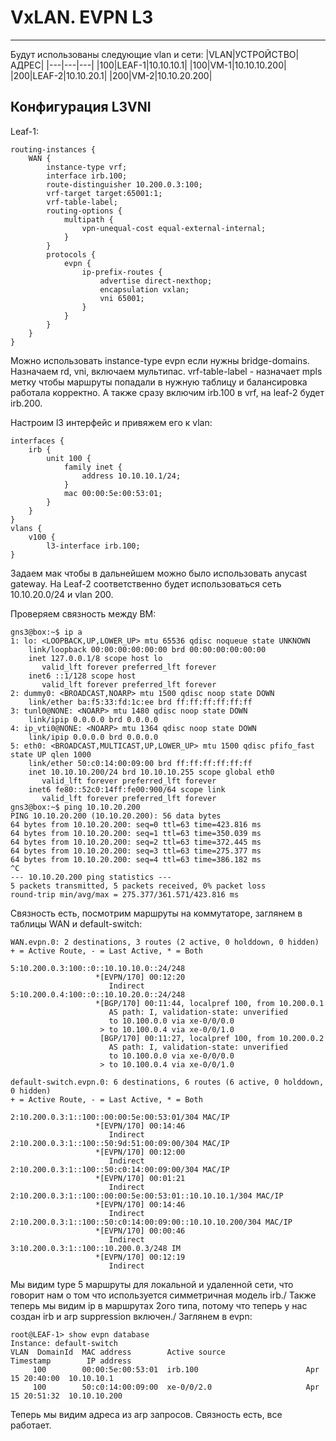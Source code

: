 # VxLAN. EVPN L3
---

Будут использованы следующие vlan и сети:
|VLAN|УСТРОЙСТВО|АДРЕС|
|---|---|---|
|100|LEAF-1|10.10.10.1|
|100|VM-1|10.10.10.200|
|200|LEAF-2|10.10.20.1|
|200|VM-2|10.10.20.200|

## Конфигурация L3VNI
Leaf-1:
```
routing-instances {
    WAN {
        instance-type vrf;
        interface irb.100;
        route-distinguisher 10.200.0.3:100;
        vrf-target target:65001:1;
        vrf-table-label;
        routing-options {
            multipath {
                vpn-unequal-cost equal-external-internal;
            }
        }
        protocols {
            evpn {
                ip-prefix-routes {
                    advertise direct-nexthop;
                    encapsulation vxlan;
                    vni 65001;
                }
            }
        }                               
    }
}
```
Можно использовать instance-type evpn если нужны bridge-domains.
Назначаем rd, vni, включаем мультипас. vrf-table-label - назначает mpls метку чтобы маршруты попадали в нужную таблицу и балансировка работала корректно.
А также сразу включим irb.100 в vrf, на leaf-2 будет irb.200.

Настроим l3 интерфейс и привяжем его к vlan:
```
interfaces { 
    irb {
        unit 100 {
            family inet {
                address 10.10.10.1/24;
            }
            mac 00:00:5e:00:53:01;
        }
    }
}
vlans {
    v100 {
        l3-interface irb.100;
}                    
```
Задаем мак чтобы в дальнейшем можно было использовать anycast gateway.
На Leaf-2 соответственно будет использоваться сеть 10.10.20.0/24 и vlan 200.

Проверяем связность между ВМ:
```
gns3@box:~$ ip a
1: lo: <LOOPBACK,UP,LOWER_UP> mtu 65536 qdisc noqueue state UNKNOWN 
    link/loopback 00:00:00:00:00:00 brd 00:00:00:00:00:00
    inet 127.0.0.1/8 scope host lo
       valid_lft forever preferred_lft forever
    inet6 ::1/128 scope host 
       valid_lft forever preferred_lft forever
2: dummy0: <BROADCAST,NOARP> mtu 1500 qdisc noop state DOWN 
    link/ether ba:f5:33:fd:1c:ee brd ff:ff:ff:ff:ff:ff
3: tunl0@NONE: <NOARP> mtu 1480 qdisc noop state DOWN 
    link/ipip 0.0.0.0 brd 0.0.0.0
4: ip_vti0@NONE: <NOARP> mtu 1364 qdisc noop state DOWN 
    link/ipip 0.0.0.0 brd 0.0.0.0
5: eth0: <BROADCAST,MULTICAST,UP,LOWER_UP> mtu 1500 qdisc pfifo_fast state UP qlen 1000
    link/ether 50:c0:14:00:09:00 brd ff:ff:ff:ff:ff:ff
    inet 10.10.10.200/24 brd 10.10.10.255 scope global eth0
       valid_lft forever preferred_lft forever
    inet6 fe80::52c0:14ff:fe00:900/64 scope link 
       valid_lft forever preferred_lft forever
gns3@box:~$ ping 10.10.20.200
PING 10.10.20.200 (10.10.20.200): 56 data bytes
64 bytes from 10.10.20.200: seq=0 ttl=63 time=423.816 ms
64 bytes from 10.10.20.200: seq=1 ttl=63 time=350.039 ms
64 bytes from 10.10.20.200: seq=2 ttl=63 time=372.445 ms
64 bytes from 10.10.20.200: seq=3 ttl=63 time=275.377 ms
64 bytes from 10.10.20.200: seq=4 ttl=63 time=386.182 ms
^C
--- 10.10.20.200 ping statistics ---
5 packets transmitted, 5 packets received, 0% packet loss
round-trip min/avg/max = 275.377/361.571/423.816 ms
```
Связность есть, посмотрим маршруты на коммутаторе, заглянем в таблицы WAN и default-switch:
```
WAN.evpn.0: 2 destinations, 3 routes (2 active, 0 holddown, 0 hidden)
+ = Active Route, - = Last Active, * = Both

5:10.200.0.3:100::0::10.10.10.0::24/248               
                   *[EVPN/170] 00:12:20
                      Indirect
5:10.200.0.4:100::0::10.10.20.0::24/248               
                   *[BGP/170] 00:11:44, localpref 100, from 10.200.0.1
                      AS path: I, validation-state: unverified
                      to 10.100.0.0 via xe-0/0/0.0
                    > to 10.100.0.4 via xe-0/0/1.0
                    [BGP/170] 00:11:27, localpref 100, from 10.200.0.2
                      AS path: I, validation-state: unverified
                      to 10.100.0.0 via xe-0/0/0.0
                    > to 10.100.0.4 via xe-0/0/1.0

default-switch.evpn.0: 6 destinations, 6 routes (6 active, 0 holddown, 0 hidden)
+ = Active Route, - = Last Active, * = Both

2:10.200.0.3:1::100::00:00:5e:00:53:01/304 MAC/IP        
                   *[EVPN/170] 00:14:46
                      Indirect
2:10.200.0.3:1::100::50:9d:51:00:09:00/304 MAC/IP        
                   *[EVPN/170] 00:12:00
                      Indirect
2:10.200.0.3:1::100::50:c0:14:00:09:00/304 MAC/IP        
                   *[EVPN/170] 00:01:21
                      Indirect
2:10.200.0.3:1::100::00:00:5e:00:53:01::10.10.10.1/304 MAC/IP        
                   *[EVPN/170] 00:14:46
                      Indirect
2:10.200.0.3:1::100::50:c0:14:00:09:00::10.10.10.200/304 MAC/IP        
                   *[EVPN/170] 00:00:46
                      Indirect
3:10.200.0.3:1::100::10.200.0.3/248 IM            
                   *[EVPN/170] 00:12:19
                      Indirect
```

Мы видим type 5 маршруты для локальной и удаленной сети, что говорит нам о том что используется симметричная модель irb./
Также теперь мы видим ip в маршрутах 2ого типа, потому что теперь у нас создан irb и arp suppression включен./
Заглянем в evpn:
```
root@LEAF-1> show evpn database 
Instance: default-switch
VLAN  DomainId  MAC address        Active source                  Timestamp        IP address
     100        00:00:5e:00:53:01  irb.100                        Apr 15 20:40:00  10.10.10.1
     100        50:c0:14:00:09:00  xe-0/0/2.0                     Apr 15 20:51:32  10.10.10.200
```
Теперь мы видим адреса из arp запросов.
Связность есть, все работает.
